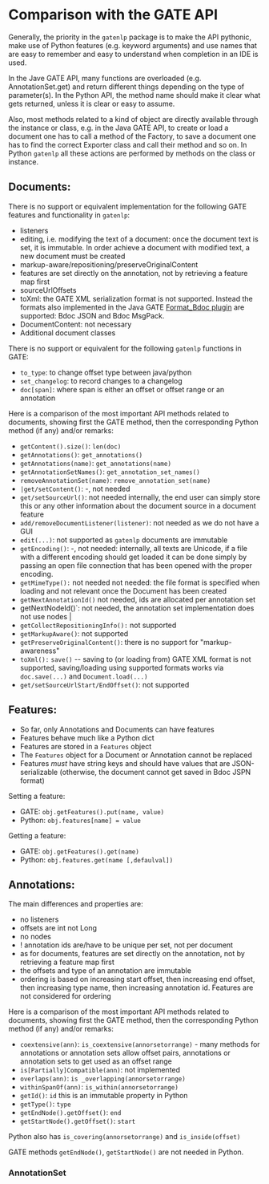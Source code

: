 # Comparison with the GATE API

Generally, the priority in the `gatenlp` package is to make the API
pythonic, make use of Python features (e.g. keyword arguments) and use
names that are easy to remember and easy to understand when completion in
an IDE is used.

In the Jave GATE API, many functions are overloaded (e.g. AnnotationSet.get) and
return different things depending on the type of parameter(s). In the Python
API, the method name should make it clear what gets returned, unless it is
clear or easy to assume.

Also, most methods related to a kind of object are directly available through
the instance or class, e.g. in the Java GATE API, to create or load a document one has
to call a method of the Factory, to save a document one has to find the
correct Exporter class and call their method and so on. In Python `gatenlp`
all these actions are performed by methods on the class or instance.

## Documents:

There is no support or equivalent implementation for the
following GATE features and functionality in `gatenlp`:
* listeners
* editing, i.e. modifying the text of a document: once the document text is set, it is immutable. In order achieve a document with modified text, a new document must be created
* markup-aware/repositioning/preserveOriginalContent
* features are set directly on the annotation, not by retrieving a feature map first
* sourceUrlOffsets
* toXml: the GATE XML serialization format is not supported. Instead the formats
  also implemented in the Java GATE [Format_Bdoc plugin](https://github.com/GateNLP/gateplugin-Format_Bdoc)
  are supported: Bdoc JSON and Bdoc MsgPack.
* DocumentContent: not necessary
* Additional document classes

There is no support or equivalent for the following `gatenlp` functions in GATE:
* `to_type`: to change offset type between java/python
* `set_changelog`: to record changes to a changelog
* `doc[span]`: where span is either an offset or offset range or an annotation

Here is a comparison of the most important API methods related to documents, showing first the GATE method, then the corresponding Python method (if any) and/or remarks:

* `getContent().size()`: `len(doc)`
* `getAnnotations()`: `get_annotations()`
* `getAnnotations(name)`: `get_annotations(name)`
* `getAnnotationSetNames()`: `get_annotation_set_names()`
* `removeAnnotationSet(name)`: `remove_annotation_set(name)`
* `|get/setContent()`:  -, not needed
* `get/setSourceUrl()`:  not needed internally, the end user can simply store this or any other  information about the document source in a document feature
* `add/removeDocumentListener(listener)`:  not needed as we do not have a GUI 
* `edit(...)`: not supported as `gatenlp` documents are immutable 
* `getEncoding()`: -, not needed: internally, all texts are Unicode, if a file with a different encoding should get loaded it can be done simply by passing an open file connection  that has been opened with the proper encoding. 
* `getMimeType():`  not needed not needed: the file format is specified when loading and not relevant once the Document has been created 
* `getNextAnnotationId()` not needed, ids are allocated per annotation set 
* getNextNodeId()`: not needed, the annotation set implementation does not use nodes |
* `getCollectRepositioningInfo():` not supported 
* `getMarkupAware()`: not supported
* `getPreserveOriginalContent()`: there is no support for "markup-awareness" 
* `toXml():`  `save()` -- saving to (or loading from) GATE XML format is not supported, saving/loading  using supported formats works via `doc.save(...)` and `Document.load(...)` 
* `get/setSourceUrlStart/EndOffset()`: not supported


## Features:

* So far, only Annotations and Documents can have features
* Features behave much like a Python dict
* Features are stored in a `Features` object
* The `Features` object for a Document or Annotation cannot be replaced
* Features *must* have string keys and should have values that are JSON-serializable
  (otherwise, the document cannot get saved in Bdoc JSPN format)

Setting a feature:
* GATE: `obj.getFeatures().put(name, value)`
* Python: `obj.features[name] = value`

Getting a feature:
* GATE: `obj.getFeatures().get(name)`
* Python: `obj.features.get(name [,defaulval])`

## Annotations:

The main differences and properties are:
* no listeners
* offsets are int not Long
* no nodes
* ! annotation ids are/have to be unique per set, not per document
* as for documents, features are set directly on the annotation, not by retrieving a feature map first
* the offsets and type of an annotation are immutable
* ordering is based on increasing start offset, then increasing end offset, then increasing type name, then increasing annotation id. Features are not considered for ordering

Here is a comparison of the most important API methods related to documents, showing first the GATE method, then the corresponding Python method (if any) and/or remarks:

* `coextensive(ann)`: `is_coextensive(annorsetorrange)` - many methods for annotations or annotation sets allow offset pairs, annotations or annotation sets to get used as an offset range
* `is[Partially]Compatible(ann)`: not implemented
* `overlaps(ann)`: `is _overlapping(annorsetorrange)`
* `withinSpanOf(ann)`: `is_within(annorsetorrange)`
* `getId()`: `id` this is an immutable property in Python
* `getType()`: `type`
* `getEndNode().getOffset()`: `end`
* `getStartNode().getOffset()`: `start`

Python also has `is_covering(annorsetorrange)` and `is_inside(offset)` 

GATE methods `getEndNode()`, `getStartNode()` are not needed in Python. 

### AnnotationSet


